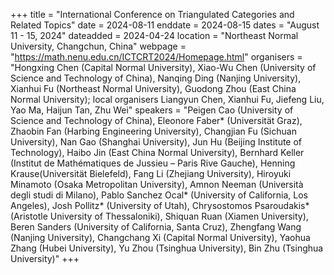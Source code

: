 +++
title = "International Conference on Triangulated Categories and Related Topics"
date = 2024-08-11
enddate = 2024-08-15
dates = "August 11 - 15, 2024"
dateadded = 2024-04-24
location = "Northeast Normal University, Changchun, China"
webpage = "https://math.nenu.edu.cn/ICTCRT2024/Homepage.html"
organisers = "Hongxing Chen (Capital Normal University), Xiao-Wu Chen (University of Science and Technology of China), Nanqing Ding (Nanjing University), Xianhui Fu (Northeast Normal University), Guodong Zhou (East China Normal University); local organisers Liangyun Chen, Xianhui Fu, Jiefeng Liu, Yao Ma, Haijun Tan, Zhu Wei"
speakers = "Peigen Cao (University of Science and Technology of China), Eleonore Faber* (Universität Graz), Zhaobin Fan (Harbing Engineering University), Changjian Fu (Sichuan University), Nan Gao (Shanghai University), Jun Hu (Beijing Institute of Technology), Haibo Jin (East China Normal University), Bernhard Keller (Institut de Mathématiques de Jussieu – Paris Rive Gauche), Henning Krause(Universität Bielefeld), Fang Li (Zhejiang University), Hiroyuki Minamoto (Osaka Metropolitan University), Amnon Neeman (Università degli studi di Milano), Pablo Sanchez Ocal* (University of California, Los Angeles), Josh Pollitz* (University of Utah), Chrysostomos Psaroudakis* (Aristotle University of Thessaloniki), Shiquan Ruan (Xiamen University), Beren Sanders (University of California, Santa Cruz), Zhengfang Wang (Nanjing University), Changchang Xi (Capital Normal University), Yaohua Zhang (Hubei University), Yu Zhou (Tsinghua University), Bin Zhu (Tsinghua University)"
+++
